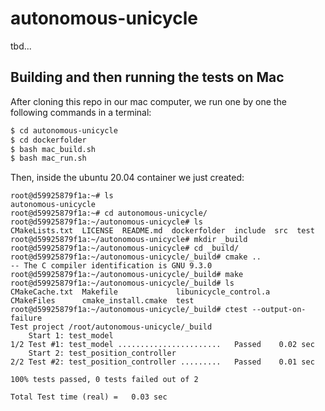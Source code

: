# autonomous-unicycle

tbd...


## Building and then running the tests on Mac

After cloning this repo in our mac computer, we run one by one the following commands in a terminal:

```bash
$ cd autonomous-unicycle
$ cd dockerfolder
$ bash mac_build.sh
$ bash mac_run.sh
```

Then, inside the ubuntu 20.04 container we just created:

```console
root@d59925879f1a:~# ls
autonomous-unicycle
root@d59925879f1a:~# cd autonomous-unicycle/
root@d59925879f1a:~/autonomous-unicycle# ls
CMakeLists.txt  LICENSE  README.md  dockerfolder  include  src  test
root@d59925879f1a:~/autonomous-unicycle# mkdir _build
root@d59925879f1a:~/autonomous-unicycle# cd _build/
root@d59925879f1a:~/autonomous-unicycle/_build# cmake ..
-- The C compiler identification is GNU 9.3.0
root@d59925879f1a:~/autonomous-unicycle/_build# make 
root@d59925879f1a:~/autonomous-unicycle/_build# ls
CMakeCache.txt  Makefile             libunicycle_control.a
CMakeFiles      cmake_install.cmake  test
root@d59925879f1a:~/autonomous-unicycle/_build# ctest --output-on-failure
Test project /root/autonomous-unicycle/_build
    Start 1: test_model
1/2 Test #1: test_model .......................   Passed    0.02 sec
    Start 2: test_position_controller
2/2 Test #2: test_position_controller .........   Passed    0.01 sec

100% tests passed, 0 tests failed out of 2

Total Test time (real) =   0.03 sec
```